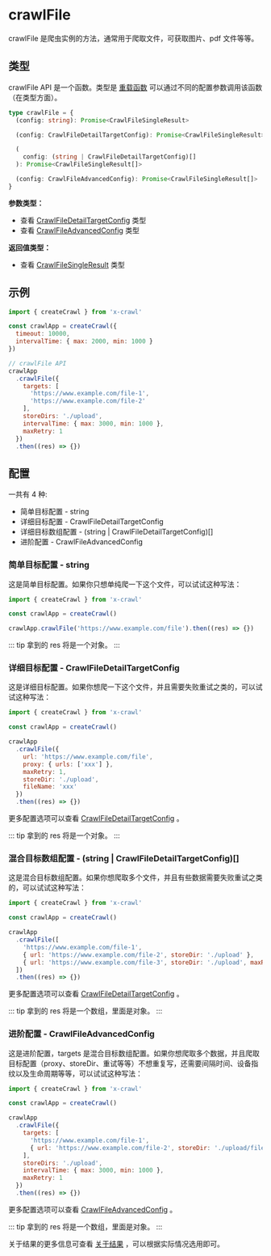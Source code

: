 # crawlFile

crawlFile 是爬虫实例的方法，通常用于爬取文件，可获取图片、pdf 文件等等。

## 类型

crawlFile API 是一个函数。类型是 [重载函数](https://www.typescriptlang.org/docs/handbook/2/functions.html#function-overloads) 可以通过不同的配置参数调用该函数（在类型方面）。

```ts
type crawlFile = {
  (config: string): Promise<CrawlFileSingleResult>

  (config: CrawlFileDetailTargetConfig): Promise<CrawlFileSingleResult>

  (
    config: (string | CrawlFileDetailTargetConfig)[]
  ): Promise<CrawlFileSingleResult[]>

  (config: CrawlFileAdvancedConfig): Promise<CrawlFileSingleResult[]>
}
```

**参数类型：**

- 查看 [CrawlFileDetailTargetConfig](/cn/type/crawl-file#crawlfiledetailtargetconfig) 类型
- 查看 [CrawlFileAdvancedConfig](/cn/type/crawl-file#crawlfileadvancedconfig) 类型

**返回值类型：**

- 查看 [CrawlFileSingleResult](/cn/type/crawl-file#crawlfilesingleresult) 类型

## 示例

```js
import { createCrawl } from 'x-crawl'

const crawlApp = createCrawl({
  timeout: 10000,
  intervalTime: { max: 2000, min: 1000 }
})

// crawlFile API
crawlApp
  .crawlFile({
    targets: [
      'https://www.example.com/file-1',
      'https://www.example.com/file-2'
    ],
    storeDirs: './upload',
    intervalTime: { max: 3000, min: 1000 },
    maxRetry: 1
  })
  .then((res) => {})
```

## 配置

一共有 4 种:

- 简单目标配置 - string
- 详细目标配置 - CrawlFileDetailTargetConfig
- 详细目标数组配置 - (string | CrawlFileDetailTargetConfig)[]
- 进阶配置 - CrawlFileAdvancedConfig

### 简单目标配置 - string

这是简单目标配置。如果你只想单纯爬一下这个文件，可以试试这种写法：

```js
import { createCrawl } from 'x-crawl'

const crawlApp = createCrawl()

crawlApp.crawlFile('https://www.example.com/file').then((res) => {})
```

::: tip
拿到的 res 将是一个对象。
:::

### 详细目标配置 - CrawlFileDetailTargetConfig

这是详细目标配置。如果你想爬一下这个文件，并且需要失败重试之类的，可以试试这种写法：

```js
import { createCrawl } from 'x-crawl'

const crawlApp = createCrawl()

crawlApp
  .crawlFile({
    url: 'https://www.example.com/file',
    proxy: { urls: ['xxx'] },
    maxRetry: 1,
    storeDir: './upload',
    fileName: 'xxx'
  })
  .then((res) => {})
```

更多配置选项可以查看 [CrawlFileDetailTargetConfig](/cn/type/crawl-file#crawlfiledetailtargetconfig) 。

::: tip
拿到的 res 将是一个对象。
:::

### 混合目标数组配置 - (string | CrawlFileDetailTargetConfig)[]

这是混合目标数组配置。如果你想爬取多个文件，并且有些数据需要失败重试之类的，可以试试这种写法：

```js
import { createCrawl } from 'x-crawl'

const crawlApp = createCrawl()

crawlApp
  .crawlFile([
    'https://www.example.com/file-1',
    { url: 'https://www.example.com/file-2', storeDir: './upload' },
    { url: 'https://www.example.com/file-3', storeDir: './upload', maxRetry: 2 }
  ])
  .then((res) => {})
```

更多配置选项可以查看 [CrawlFileDetailTargetConfig](/cn/type/crawl-file#crawlfiledetailtargetconfig) 。

::: tip
拿到的 res 将是一个数组，里面是对象。
:::

### 进阶配置 - CrawlFileAdvancedConfig

这是进阶配置，targets 是混合目标数组配置。如果你想爬取多个数据，并且爬取目标配置（proxy、storeDir、重试等等）不想重复写，还需要间隔时间、设备指纹以及生命周期等等，可以试试这种写法：

```js
import { createCrawl } from 'x-crawl'

const crawlApp = createCrawl()

crawlApp
  .crawlFile({
    targets: [
      'https://www.example.com/file-1',
      { url: 'https://www.example.com/file-2', storeDir: './upload/file2' }
    ],
    storeDirs: './upload',
    intervalTime: { max: 3000, min: 1000 },
    maxRetry: 1
  })
  .then((res) => {})
```

更多配置选项可以查看 [CrawlFileAdvancedConfig](/cn/type/crawl-file#crawlfileadvancedconfig) 。

::: tip
拿到的 res 将是一个数组，里面是对象。
:::

关于结果的更多信息可查看 [关于结果](/cn/guide/results#关于结果) ，可以根据实际情况选用即可。
